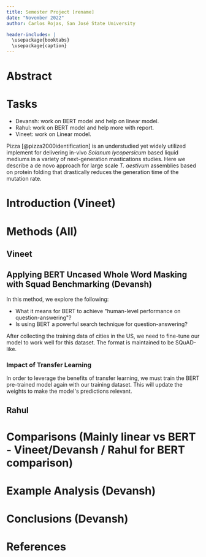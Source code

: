 ```yaml
---
title: Semester Project [rename]
date: "November 2022"
author: Carlos Rojas, San José State University

header-includes: |
  \usepackage{booktabs}
  \usepackage{caption}
---
```


# Abstract

# Tasks
- Devansh: work on BERT model and help on linear model.
- Rahul: work on BERT model and help more with report.
- Vineet: work on Linear model.

Pizza [@pizza2000identification] is an understudied yet widely utilized implement for delivering in-vivo *Solanum lycopersicum* based liquid mediums in a variety of next-generation mastications studies. Here we describe a de novo approach for large scale *T. aestivum* assemblies based on protein folding that drastically reduces the generation time of the mutation rate.

# Introduction (Vineet)

# Methods (All)

## Vineet

## Applying BERT Uncased Whole Word Masking with Squad Benchmarking (Devansh)

In this method, we explore the following:
- What it means for BERT to achieve "human-level performance on question-answering"? 
- Is using BERT a powerful search technique for question-answering?

After collecting the training data of cities in the US, we need to fine-tune our model to work well for this dataset. The format is maintained to be SQuAD-like.

### Impact of Transfer Learning

In order to leverage the benefits of transfer learning, we must train the BERT pre-trained model again with our training dataset. This will update the weights to make the model's predictions relevant.


## Rahul

# Comparisons (Mainly linear vs BERT - Vineet/Devansh / Rahul for BERT comparison)

# Example Analysis (Devansh)

# Conclusions (Devansh)


# References
